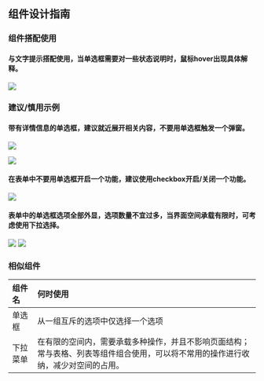 ## 组件设计指南


### 组件搭配使用







#### 与文字提示搭配使用，当单选框需要对一些状态说明时，鼠标hover出现具体解释。

![](https://oteam-tdesign-1258344706.cos.ap-guangzhou.myqcloud.com/site/design/%E5%8D%95%E9%80%89%E6%A1%86-%E7%BB%84%E4%BB%B6%E6%90%AD%E9%85%8D%E4%BD%BF%E7%94%A8.png)



### 建议/慎用示例

#### 带有详情信息的单选框，建议就近展开相关内容，不要用单选框触发一个弹窗。

![](https://oteam-tdesign-1258344706.cos.ap-guangzhou.myqcloud.com/site/design/%E5%8D%95%E9%80%89%E6%A1%86-%E6%85%8E%E7%94%A81.png)

![](https://oteam-tdesign-1258344706.cos.ap-guangzhou.myqcloud.com/site/design/%E5%8D%95%E9%80%89%E6%A1%86-2.png)



#### 在表单中不要用单选框开启一个功能，建议使用checkbox开启/关闭一个功能。

![](https://oteam-tdesign-1258344706.cos.ap-guangzhou.myqcloud.com/site/design/%E5%8D%95%E9%80%89%E6%A1%86-3.png)



#### 表单中的单选框选项全部外显，选项数量不宜过多，当界面空间承载有限时，可考虑使用下拉选择。


![](https://oteam-tdesign-1258344706.cos.ap-guangzhou.myqcloud.com/site/design/wecom-temp-1275d6ccf9c1588b21989e612b6f7a64.png)
![](https://oteam-tdesign-1258344706.cos.ap-guangzhou.myqcloud.com/site/design/wecom-temp-2139e718ea845644a80112b689b56dac.png)




### 相似组件

| 组件名   | 何时使用                                                     |
| :------- | :----------------------------------------------------------- |
| 单选框 | 从一组互斥的选项中仅选择一个选项 |
| 下拉菜单 | 在有限的空间内，需要承载多种操作，并且不影响页面结构；常与表格、列表等组件组合使用，可以将不常用的操作进行收纳，减少对空间的占用。 |



